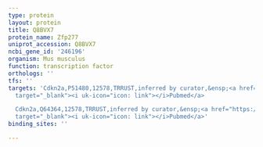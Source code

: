 ```yaml
---
type: protein
layout: protein
title: Q8BVX7
protein_name: Zfp277
uniprot_accession: Q8BVX7
ncbi_gene_id: '246196'
organism: Mus musculus
function: transcription factor
orthologs: ''
tfs: ''
targets: 'Cdkn2a,P51480,12578,TRRUST,inferred by curator,&ensp;<a href="https://www.ncbi.nlm.nih.gov/pubmed/?term=20808772%5Buid%5D+OR+29087512%5Buid%5D"
  target="_blank"><i uk-icon="icon: link"></i>Pubmed</a>

  Cdkn2a,Q64364,12578,TRRUST,inferred by curator,&ensp;<a href="https://www.ncbi.nlm.nih.gov/pubmed/?term=20808772%5Buid%5D+OR+29087512%5Buid%5D"
  target="_blank"><i uk-icon="icon: link"></i>Pubmed</a>'
binding_sites: ''

---
```

